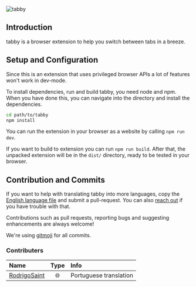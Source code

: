 ![tabby](http://qvieo.com/githubimg/banner_tabby.png)

## Introduction

tabby is a browser extension to help you switch between tabs in a breeze.

## Setup and Configuration

Since this is an extension that uses privileged browser APIs a lot of features won't work in dev-mode.

To install dependencies, run and build tabby, you need node and npm. When you have done this, you can navigate into the directory and install the dependencies.

``` bash
cd path/to/tabby
npm install
```

You can run the extension in your browser as a website by calling `npm run dev`.

If you want to build to extension you can run `npm run build`.
After that, the unpacked extension will be in the `dist/` directory, ready to be tested in your browser.

## Contribution and Commits

If you want to help with translating tabby into more languages, copy the [English language file](/JulianWels/tabby/blob/master/src/locales/en.yaml) and submit a pull-request. You can also [reach out](https://twitter.com/JulianWels) if you have trouble with that.

Contributions such as pull requests, reporting bugs and suggesting enhancements are always welcome!

We're using [gitmoji](https://gitmoji.carloscuesta.me/) for all commits.

### Contributers

| Name                                                 | Type                   | Info                   |
| :--------------------------------------------------- | :--------------------: | :--------------------- |
| <a href="//github.com/RodrigoSaint">RodrigoSaint</a> | :globe_with_meridians: | Portuguese translation |
